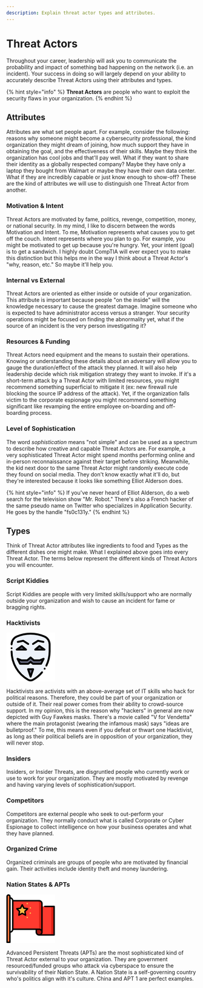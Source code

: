 ```yaml
---
description: Explain threat actor types and attributes.
---
```


# Threat Actors

Throughout your career, leadership will ask you to communicate the probability and impact of something bad happening on the network \(i.e. an incident\). Your success in doing so will largely depend on your ability to accurately describe Threat Actors using their attributes and types.

{% hint style="info" %}
**Threat Actors** are people who want to exploit the security flaws in your organization.
{% endhint %}

## Attributes

Attributes are what set people apart. For example, consider the following: reasons why someone might become a cybersecurity professional, the kind organization they might dream of joining, how much support they have in obtaining the goal, and the effectiveness of their skills. Maybe they think the organization has cool jobs and that'll pay well. What if they want to share their identity as a globally respected company? Maybe they have only a laptop they bought from Walmart or maybe they have their own data center. What if they are incredibly capable or just know enough to show-off? These are the kind of attributes we will use to distinguish one Threat Actor from another.

### Motivation & Intent

Threat Actors are motivated by fame, politics, revenge, competition, money, or national security. In my mind, I like to discern between the words Motivation and Intent. To me, Motivation represents what causes you to get off the couch. Intent represents where you plan to go. For example, you might be motivated to get up because you're hungry. Yet, your intent \(goal\) is to get a sandwich. I highly doubt CompTIA will ever expect you to make this distinction but this helps me in the way I think about a Threat Actor's "why, reason, etc." So maybe it'll help you.

### Internal vs External

Threat Actors are oriented as either inside or outside of your organization. This attribute is important because people "on the inside" will the knowledge necessary to cause the greatest damage. Imagine someone who is expected to have administrator access versus a stranger. Your security operations might be focused on finding the abnormality yet, what if the source of an incident is the very person investigating it?

### Resources & Funding

Threat Actors need equipment and the means to sustain their operations. Knowing or understanding these details about an adversary will allow you to gauge the duration/effect of the attack they planned. It will also help leadership decide which risk mitigation strategy they want to invoke. If it's a short-term attack by a Threat Actor with limited resources, you might recommend something superficial to mitigate it \(ex: new firewall rule blocking the source IP address of the attack\). Yet, if the organization falls victim to the corporate espionage you might recommend something significant like revamping the entire employee on-boarding and off-boarding process.

### Level of Sophistication

The word _sophistication_ means "not simple" and can be used as a spectrum to describe how creative and capable Threat Actors are. For example, a very sophisticated Threat Actor might spend months performing online and in-person reconnaissance against their target before striking. Meanwhile, the kid next door to the same Threat Actor might randomly execute code they found on social media. They don't know exactly what it'll do, but they're interested because it looks like something Elliot Alderson does.

{% hint style="info" %}
If you've never heard of Elliot Alderson, do a web search for the television show "Mr. Robot." There's also a French hacker of the same pseudo name on Twitter who specializes in Application Security. He goes by the handle "fs0c131y."
{% endhint %}

## Types

Think of Threat Actor attributes like ingredients to food and Types as the different dishes one might make. What I explained above goes into every Threat Actor. The terms below represent the different kinds of Threat Actors you will encounter.

### Script Kiddies

Script Kiddies are people with very limited skills/support who are normally outside your organization and wish to cause an incident for fame or bragging rights.

### Hacktivists

![](../../.gitbook/assets/hacker.png)

Hacktivists are activists with an above-average set of IT skills who hack for political reasons. Therefore, they could be part of your organization or outside of it. Their real power comes from their ability to crowd-source support. In my opinion, this is the reason why "hackers" in general are now depicted with Guy Fawkes masks. There's a movie called "V for Vendetta" where the main protagonist \(wearing the infamous mask\) says "ideas are bulletproof." To me, this means even if you defeat or thwart one Hacktivist, as long as their political beliefs are in opposition of your organization, they will never stop.

### Insiders

Insiders, or Insider Threats, are disgruntled people who currently work or use to work for your organization. They are mostly motivated by revenge and having varying levels of sophistication/support.

### Competitors

Competitors are external people who seek to out-perform your organization. They normally conduct what is called Corporate or Cyber Espionage to collect intelligence on how your business operates and what they have planned.

### Organized Crime

Organized criminals are groups of people who are motivated by financial gain. Their activities include identity theft and money laundering.

### Nation States & APTs

![](../../.gitbook/assets/flag.png)

Advanced Persistent Threats \(APTs\) are the most sophisticated kind of Threat Actor external to your organization. They are government resourced/funded groups who attack via cyberspace to ensure the survivability of their Nation State. A Nation State is a self-governing country who's politics align with it's culture. China and APT 1 are perfect examples.

